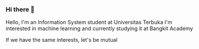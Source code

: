 ### Hi there 👋

Hello, I'm an Information System student at Universitas Terbuka
I'm interested in machine learning and currently studying it at Bangkit Academy

If we have the same interests, let's be mutual

